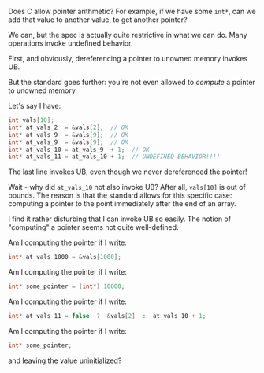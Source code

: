 Does C allow pointer arithmetic? For example, if we have some `int*`, can we add that value to another value, to get another pointer?

We can, but the spec is actually quite restrictive in what we can do. Many operations invoke undefined behavior.

First, and obviously, dereferencing a pointer to unowned memory invokes UB.

But the standard goes further: you're not even allowed to _compute_ a pointer to unowned memory.

Let's say I have:

```c
int vals[10];
int* at_vals_2  = &vals[2];  // OK
int* at_vals_9  = &vals[9];  // OK
int* at_vals_9  = &vals[9];  // OK
int* at_vals_10 = at_vals_9  + 1;  // OK
int* at_vals_11 = at_vals_10 + 1;  // UNDEFINED BEHAVIOR!!!!
```

The last line invokes UB, even though we never dereferenced the pointer!

Wait - why did `at_vals_10` not also invoke UB? After all, `vals[10]` is out of bounds. The reason is that the standard allows for this specific case: computing a pointer to the point immediately after the end of an array.

I find it rather disturbing that I can invoke UB so easily. The notion of "computing" a pointer seems not quite well-defined.

Am I computing the pointer if I write:

```c
int* at_vals_1000 = &vals[1000];
```

Am I computing the pointer if I write:

```c
int* some_pointer = (int*) 10000;
```

Am I computing the pointer if I write:

```c
int* at_vals_11 = false  ?  &vals[2]  :  at_vals_10 + 1;
```

Am I computing the pointer if I write:

```c
int* some_pointer;
```

and leaving the value uninitialized?
